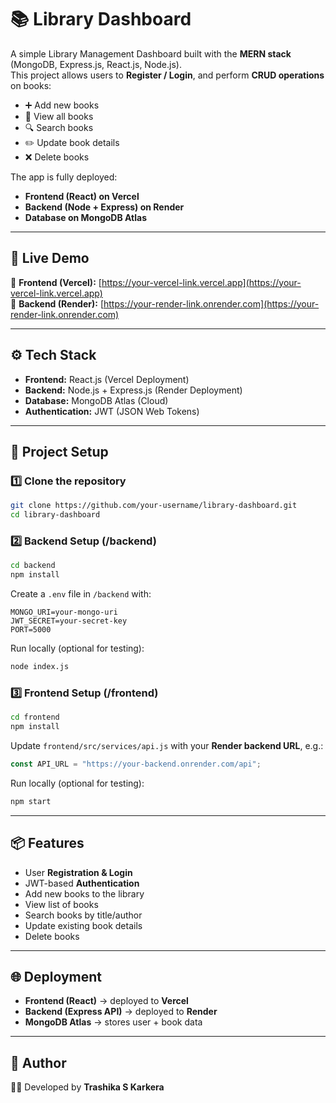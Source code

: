 # 📚 Library Dashboard 

A simple Library Management Dashboard built with the **MERN stack** (MongoDB, Express.js, React.js, Node.js).  
This project allows users to **Register / Login**, and perform **CRUD operations** on books:  
- ➕ Add new books  
- 📖 View all books  
- 🔍 Search books  
- ✏️ Update book details  
- ❌ Delete books  

The app is fully deployed:  
- **Frontend (React) on Vercel**  
- **Backend (Node + Express) on Render**  
- **Database on MongoDB Atlas**

---

## 🚀 Live Demo
🔗 **Frontend (Vercel):** [https://your-vercel-link.vercel.app](https://your-vercel-link.vercel.app)  
🔗 **Backend (Render):** [https://your-render-link.onrender.com](https://your-render-link.onrender.com)

---

## ⚙️ Tech Stack
- **Frontend:** React.js (Vercel Deployment)  
- **Backend:** Node.js + Express.js (Render Deployment)  
- **Database:** MongoDB Atlas (Cloud)  
- **Authentication:** JWT (JSON Web Tokens)

---

## 📂 Project Setup

### 1️⃣ Clone the repository
```bash
git clone https://github.com/your-username/library-dashboard.git
cd library-dashboard
```

### 2️⃣ Backend Setup (/backend)
```bash
cd backend
npm install
```

Create a `.env` file in `/backend` with:
```env
MONGO_URI=your-mongo-uri
JWT_SECRET=your-secret-key
PORT=5000
```

Run locally (optional for testing):
```bash
node index.js
```

### 3️⃣ Frontend Setup (/frontend)
```bash
cd frontend
npm install
```

Update `frontend/src/services/api.js` with your **Render backend URL**, e.g.:
```js
const API_URL = "https://your-backend.onrender.com/api";
```

Run locally (optional for testing):
```bash
npm start
```

---

## 📦 Features
- User **Registration & Login**  
- JWT-based **Authentication**  
- Add new books to the library  
- View list of books  
- Search books by title/author  
- Update existing book details  
- Delete books  

---

## 🌐 Deployment
- **Frontend (React)** → deployed to **Vercel**  
- **Backend (Express API)** → deployed to **Render**  
- **MongoDB Atlas** → stores user + book data  

---


## 🙌 Author
👩‍💻 Developed by **Trashika S Karkera**
